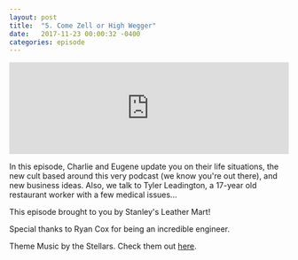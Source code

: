 ```yaml
---
layout: post
title:  "5. Come Zell or High Wegger"
date:   2017-11-23 00:00:32 -0400
categories: episode
---
```

<iframe width="100%" height="166" scrolling="no" frameborder="no" src="https://w.soundcloud.com/player/?url=https%3A//api.soundcloud.com/tracks/359763107&amp;color=%23ff5500&amp;auto_play=false&amp;hide_related=false&amp;show_comments=true&amp;show_user=true&amp;show_reposts=false&amp;show_teaser=true"></iframe>

In this episode, Charlie and Eugene update you on their life situations, the new cult based around this very podcast (we know you're out there), and new business ideas. Also, we talk to Tyler Leadington, a 17-year old restaurant worker with a few medical issues...

This episode brought to you by Stanley's Leather Mart!

Special thanks to Ryan Cox for being an incredible engineer.

Theme Music by the Stellars. Check them out [here][bandcamp].

[bandcamp]: http://the-stellars.bandcamp.com.
